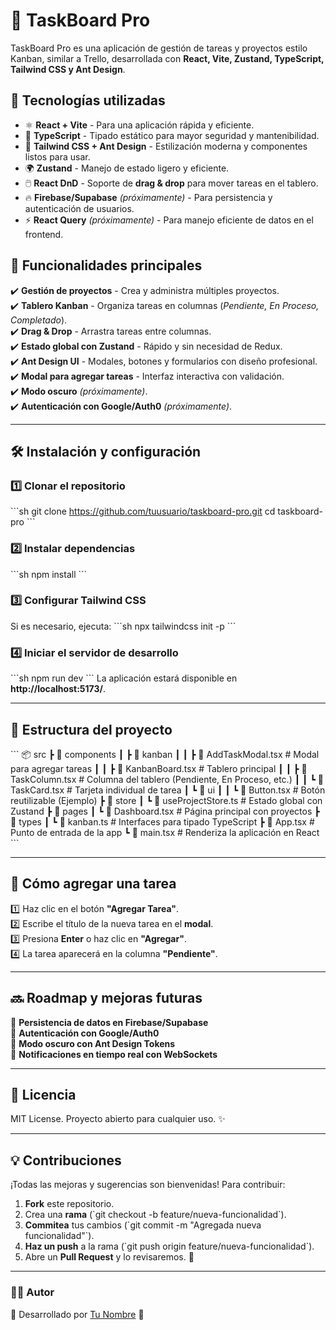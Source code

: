 # 📝 TaskBoard Pro

TaskBoard Pro es una aplicación de gestión de tareas y proyectos estilo Kanban, similar a Trello, desarrollada con **React, Vite, Zustand, TypeScript, Tailwind CSS y Ant Design**.

## 🚀 Tecnologías utilizadas
- ⚛️ **React + Vite** - Para una aplicación rápida y eficiente.
- 📜 **TypeScript** - Tipado estático para mayor seguridad y mantenibilidad.
- 🎨 **Tailwind CSS + Ant Design** - Estilización moderna y componentes listos para usar.
- 🌍 **Zustand** - Manejo de estado ligero y eficiente.
- 🖱️ **React DnD** - Soporte de **drag & drop** para mover tareas en el tablero.
- 🔥 **Firebase/Supabase** *(próximamente)* - Para persistencia y autenticación de usuarios.
- ⚡ **React Query** *(próximamente)* - Para manejo eficiente de datos en el frontend.

## 📌 Funcionalidades principales
✔️ **Gestión de proyectos** - Crea y administra múltiples proyectos.  
✔️ **Tablero Kanban** - Organiza tareas en columnas (*Pendiente, En Proceso, Completado*).  
✔️ **Drag & Drop** - Arrastra tareas entre columnas.  
✔️ **Estado global con Zustand** - Rápido y sin necesidad de Redux.  
✔️ **Ant Design UI** - Modales, botones y formularios con diseño profesional.  
✔️ **Modal para agregar tareas** - Interfaz interactiva con validación.  
✔️ **Modo oscuro** *(próximamente)*.  
✔️ **Autenticación con Google/Auth0** *(próximamente)*.  

---

## 🛠 Instalación y configuración
### 1️⃣ Clonar el repositorio
\`\`\`sh
git clone https://github.com/tuusuario/taskboard-pro.git
cd taskboard-pro
\`\`\`

### 2️⃣ Instalar dependencias
\`\`\`sh
npm install
\`\`\`

### 3️⃣ Configurar Tailwind CSS
Si es necesario, ejecuta:
\`\`\`sh
npx tailwindcss init -p
\`\`\`

### 4️⃣ Iniciar el servidor de desarrollo
\`\`\`sh
npm run dev
\`\`\`
La aplicación estará disponible en **http://localhost:5173/**.

---

## 📂 Estructura del proyecto
\`\`\`
📦 src
 ┣ 📂 components
 ┃ ┣ 📂 kanban
 ┃ ┃ ┣ 📜 AddTaskModal.tsx   # Modal para agregar tareas
 ┃ ┃ ┣ 📜 KanbanBoard.tsx    # Tablero principal
 ┃ ┃ ┣ 📜 TaskColumn.tsx     # Columna del tablero (Pendiente, En Proceso, etc.)
 ┃ ┃ ┗ 📜 TaskCard.tsx       # Tarjeta individual de tarea
 ┃ ┗ 📂 ui
 ┃ ┃ ┗ 📜 Button.tsx         # Botón reutilizable (Ejemplo)
 ┣ 📂 store
 ┃ ┗ 📜 useProjectStore.ts   # Estado global con Zustand
 ┣ 📂 pages
 ┃ ┗ 📜 Dashboard.tsx        # Página principal con proyectos
 ┣ 📂 types
 ┃ ┗ 📜 kanban.ts            # Interfaces para tipado TypeScript
 ┣ 📜 App.tsx                # Punto de entrada de la app
 ┗ 📜 main.tsx               # Renderiza la aplicación en React
\`\`\`

---

## 📌 Cómo agregar una tarea
1️⃣ Haz clic en el botón **"Agregar Tarea"**.  
2️⃣ Escribe el título de la nueva tarea en el **modal**.  
3️⃣ Presiona **Enter** o haz clic en **"Agregar"**.  
4️⃣ La tarea aparecerá en la columna **"Pendiente"**.  

---

## 🔜 Roadmap y mejoras futuras
🔹 **Persistencia de datos en Firebase/Supabase**  
🔹 **Autenticación con Google/Auth0**  
🔹 **Modo oscuro con Ant Design Tokens**  
🔹 **Notificaciones en tiempo real con WebSockets**  

---

## 📜 Licencia
MIT License. Proyecto abierto para cualquier uso. ✨

---

## 💡 Contribuciones
¡Todas las mejoras y sugerencias son bienvenidas! Para contribuir:
1. **Fork** este repositorio.
2. Crea una **rama** (\`git checkout -b feature/nueva-funcionalidad\`).
3. **Commitea** tus cambios (\`git commit -m "Agregada nueva funcionalidad"\`).
4. **Haz un push** a la rama (\`git push origin feature/nueva-funcionalidad\`).
5. Abre un **Pull Request** y lo revisaremos. 🎉

---

### **👨‍💻 Autor**
📌 Desarrollado por [Tu Nombre](https://github.com/tuusuario) 🚀  
